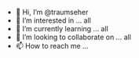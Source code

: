 - 👋 Hi, I’m @traumseher
- 👀 I’m interested in ... all
- 🌱 I’m currently learning ... all
- 💞️ I’m looking to collaborate on ... all
- 📫 How to reach me ...

<!---
traumseher/traumseher is a ✨ special ✨ repository because its `README.md` (this file) appears on your GitHub profile.
You can click the Preview link to take a look at your changes.
--->
